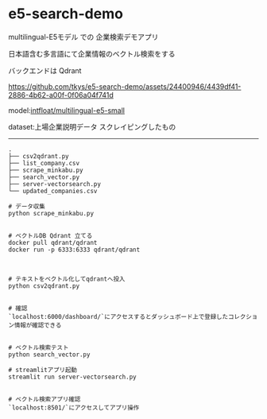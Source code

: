 # e5-search-demo
multilingual-E5モデル での 企業検索デモアプリ

日本語含む多言語にて企業情報のベクトル検索をする

バックエンドは Qdrant

https://github.com/tkys/e5-search-demo/assets/24400946/4439df41-2886-4b62-a00f-0f06a04f741d


model:[intfloat/multilingual-e5-small](https://huggingface.co/intfloat/multilingual-e5-small)


dataset:上場企業説明データ スクレイピングしたもの


---

```
.
├── csv2qdrant.py
├── list_company.csv
├── scrape_minkabu.py
├── search_vector.py
├── server-vectorsearch.py
└── updated_companies.csv

```

```
# データ収集
python scrape_minkabu.py


# ベクトルDB Qdrant 立てる
docker pull qdrant/qdrant
docker run -p 6333:6333 qdrant/qdrant

 

# テキストをベクトル化してqdrantへ投入
python csv2qdrant.py


# 確認
`localhost:6000/dashboard/`にアクセスするとダッシュボード上で登録したコレクション情報が確認できる


```

```
# ベクトル検索テスト
python search_vector.py
```

```
# streamlitアプリ起動
streamlit run server-vectorsearch.py


# ベクトル検索アプリ確認
`localhost:8501/`にアクセスしてアプリ操作

```
